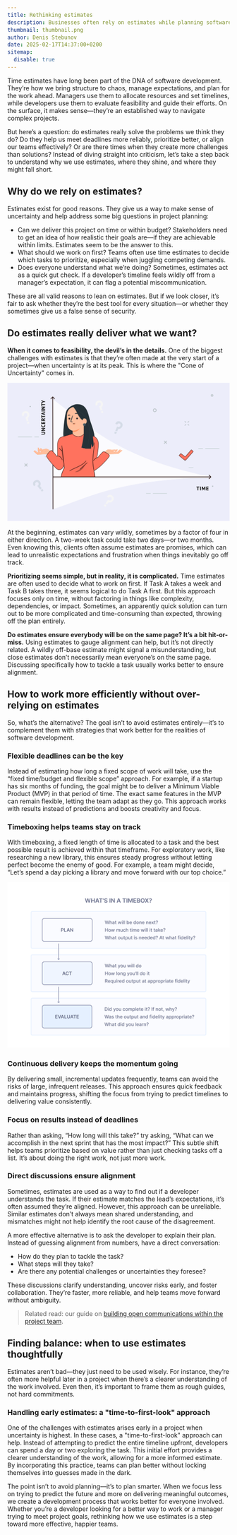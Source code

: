 ```yaml
---
title: Rethinking estimates
description: Businesses often rely on estimates while planning software development or projecting its costs. Read about better ways to achieve your development goals.
thumbnail: thumbnail.png
author: Denis Stebunov
date: 2025-02-17T14:37:00+0200
sitemap:
  disable: true
---
```


Time estimates have long been part of the DNA of software development.
They’re how we bring structure to chaos, manage expectations, and plan
for the work ahead. Managers use them to allocate resources and set timelines,
while developers use them to evaluate feasibility and guide their efforts.
On the surface, it makes sense—they’re an established way to navigate complex
projects.

But here’s a question: do estimates really solve the problems we think they do?
Do they help us meet deadlines more reliably, prioritize better, or align our
teams effectively? Or are there times when they create more challenges than
solutions? Instead of diving straight into criticism, let’s take a step back
to understand why we use estimates, where they shine, and where they might
fall short.

## Why do we rely on estimates?

Estimates exist for good reasons. They give us a way to make sense of
uncertainty and help address some big questions in project planning:

- Can we deliver this project on time or within budget? Stakeholders need to
  get an idea of how realistic their goals are—if they are achievable within
  limits. Estimates seem to be the answer to this.
- What should we work on first? Teams often use time estimates to decide which
  tasks to prioritize, especially when juggling competing demands.
- Does everyone understand what we’re doing? Sometimes, estimates act as a
  quick gut check. If a developer’s timeline feels wildly off from a manager’s
  expectation, it can flag a potential miscommunication.

These are all valid reasons to lean on estimates. But if we look closer, it’s
fair to ask whether they’re the best tool for every situation—or whether they
sometimes give us a false sense of security.

## Do estimates really deliver what we want?

**When it comes to feasibility, the devil’s in the details.**  One of the
biggest challenges with estimates is that they’re often made at the very start
of a project—when uncertainty is at its peak. This is where the "Cone of
Uncertainty" comes in.

![Cone of Uncertainty in web development](uncertainty.png)

At the beginning, estimates can vary wildly, sometimes by a factor of four in
either direction. A two-week task could take two days—or two months. Even
knowing this, clients often assume estimates are promises, which can lead to
unrealistic expectations and frustration when things inevitably go off track.

**Prioritizing seems simple, but in reality, it is complicated.** Time
estimates are often used to decide what to work on first. If Task A takes a
week and Task B takes three, it seems logical to do Task A first. But this
approach focuses only on time, without factoring in things like complexity,
dependencies, or impact. Sometimes, an apparently quick solution can turn out
to be more complicated and time-consuming than expected, throwing off the plan
entirely.

**Do estimates ensure everybody will be on the same page? It’s a bit
hit-or-miss.** Using estimates to gauge alignment can help, but it’s not
directly related. A wildly off-base estimate might signal a misunderstanding,
but close estimates don’t necessarily mean everyone’s on the same page.
Discussing specifically how to tackle a task usually works better to ensure
alignment.

## How to work more efficiently without over-relying on estimates

So, what’s the alternative? The goal isn’t to avoid estimates entirely—it’s to
complement them with strategies that work better for the realities of software
development.

### Flexible deadlines can be the key

Instead of estimating how long a fixed scope of work will take, use the
“fixed time/budget and flexible scope” approach. For example, if a startup has
six months of funding, the goal might be to deliver a Minimum Viable Product
(MVP) in that period of time. The exact same features in the MVP can remain
flexible, letting the team adapt as they go. This approach works with results
instead of predictions and boosts creativity and focus.

### Timeboxing helps teams stay on track

With timeboxing, a fixed length of time is allocated to a task and the best
possible result is achieved within that timeframe. For exploratory work, like
researching a new library, this ensures steady progress without letting perfect
become the enemy of good. For example, a team might decide, “Let’s spend a day
picking a library and move forward with our top choice.”

![Timeboxing for custom software development](timebox.png)

### Continuous delivery keeps the momentum going

By delivering small, incremental updates frequently, teams can avoid the risks
of large, infrequent releases. This approach ensures quick feedback and
maintains progress, shifting the focus from trying to predict timelines to
delivering value consistently.

### Focus on results instead of deadlines

Rather than asking, “How long will this take?” try asking, “What can we
accomplish in the next sprint that has the most impact?” This subtle shift
helps teams prioritize based on value rather than just checking tasks off a
list. It’s about doing the right work, not just more work.

### Direct discussions ensure alignment

Sometimes, estimates are used as a way to find out if a developer understands
the task. If their estimate matches the lead’s expectations, it’s often assumed
they’re aligned. However, this approach can be unreliable. Similar estimates
don’t always mean shared understanding, and mismatches might not help identify
the root cause of the disagreement.

A more effective alternative is to ask the developer to explain their plan.
Instead of guessing alignment from numbers, have a direct conversation:

- How do they plan to tackle the task?
- What steps will they take?
- Are there any potential challenges or uncertainties they foresee?

These discussions clarify understanding, uncover risks early, and foster
collaboration. They’re faster, more reliable, and help teams move forward
without ambiguity.

> Related read: our guide on
> [building open communications within the project team](https://ivelum.com/blog/why-public-chats-are-better-than-direct-messages/).

## Finding balance: when to use estimates thoughtfully

Estimates aren’t bad—they just need to be used wisely. For instance, they’re
often more helpful later in a project when there’s a clearer understanding of
the work involved. Even then, it’s important to frame them as rough guides, not
hard commitments.

### Handling early estimates: a "time-to-first-look" approach

One of the challenges with estimates arises early in a project when uncertainty
is highest. In these cases, a "time-to-first-look" approach can help. Instead
of attempting to predict the entire timeline upfront, developers can spend a
day or two exploring the task. This initial effort provides a clearer
understanding of the work, allowing for a more informed estimate. By
incorporating this practice, teams can plan better without locking themselves
into guesses made in the dark.

The point isn’t to avoid planning—it’s to plan smarter. When we focus less on
trying to predict the future and more on delivering meaningful outcomes, we
create a development process that works better for everyone involved. Whether
you’re a developer looking for a better way to work or a manager trying to meet
project goals, rethinking how we use estimates is a step toward more effective,
happier teams.
